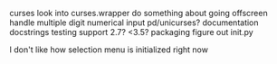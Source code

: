 curses
    look into curses.wrapper
    do something about going offscreen
    handle multiple digit numerical input
    pd/unicurses?
documentation
    docstrings
testing
support
    2.7?
    <3.5?
packaging
    figure out init.py
   
I don't like how selection menu is initialized right now 

